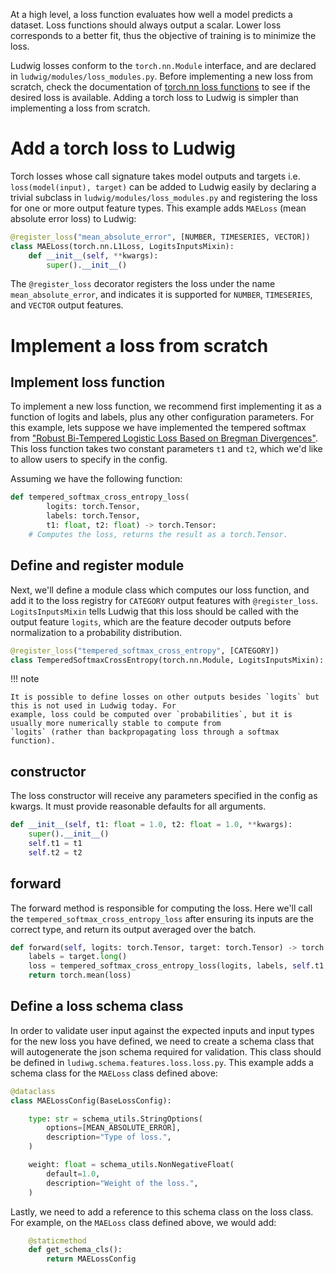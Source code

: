 At a high level, a loss function evaluates how well a model predicts a dataset. Loss functions should always output a
scalar. Lower loss corresponds to a better fit, thus the objective of training is to minimize the loss.

Ludwig losses conform to the `torch.nn.Module` interface, and are declared in `ludwig/modules/loss_modules.py`. Before
implementing a new loss from scratch, check the documentation of [torch.nn loss functions](https://pytorch.org/docs/stable/nn.html#loss-functions)
to see if the desired loss is available. Adding a torch loss to Ludwig is simpler than implementing a loss from scratch.

# Add a torch loss to Ludwig

Torch losses whose call signature takes model outputs and targets i.e. `loss(model(input), target)` can be added to
Ludwig easily by declaring a trivial subclass in `ludwig/modules/loss_modules.py` and registering the loss for one or
more output feature types. This example adds `MAELoss` (mean absolute error loss) to Ludwig:

```python
@register_loss("mean_absolute_error", [NUMBER, TIMESERIES, VECTOR])
class MAELoss(torch.nn.L1Loss, LogitsInputsMixin):
    def __init__(self, **kwargs):
        super().__init__()
```

The `@register_loss` decorator registers the loss under the name `mean_absolute_error`, and indicates it is supported
for `NUMBER`, `TIMESERIES`, and `VECTOR` output features.

# Implement a loss from scratch

## Implement loss function

To implement a new loss function, we recommend first implementing it as a function of logits and labels, plus any other
configuration parameters. For this example, lets suppose we have implemented the tempered softmax from
["Robust Bi-Tempered Logistic Loss Based on Bregman Divergences"](https://arxiv.org/abs/1906.03361). This loss function
takes two constant parameters `t1` and `t2`, which we'd like to allow users to specify in the config.

Assuming we have the following function:

```python
def tempered_softmax_cross_entropy_loss(
        logits: torch.Tensor,
        labels: torch.Tensor,
        t1: float, t2: float) -> torch.Tensor:
    # Computes the loss, returns the result as a torch.Tensor.
```

## Define and register module

Next, we'll define a module class which computes our loss function, and add it to the loss registry for `CATEGORY`
output features with `@register_loss`. `LogitsInputsMixin` tells Ludwig that this loss should be called with the output
feature `logits`, which are the feature decoder outputs before normalization to a probability distribution.

```python
@register_loss("tempered_softmax_cross_entropy", [CATEGORY])
class TemperedSoftmaxCrossEntropy(torch.nn.Module, LogitsInputsMixin):
```

!!! note

    It is possible to define losses on other outputs besides `logits` but this is not used in Ludwig today. For
    example, loss could be computed over `probabilities`, but it is usually more numerically stable to compute from
    `logits` (rather than backpropagating loss through a softmax function).

## constructor

The loss constructor will receive any parameters specified in the config as kwargs. It must provide reasonable defaults
for all arguments.

```python
def __init__(self, t1: float = 1.0, t2: float = 1.0, **kwargs):
    super().__init__()
    self.t1 = t1
    self.t2 = t2
```

## forward

The forward method is responsible for computing the loss. Here we'll call the `tempered_softmax_cross_entropy_loss`
after ensuring its inputs are the correct type, and return its output averaged over the batch.

```python
def forward(self, logits: torch.Tensor, target: torch.Tensor) -> torch.Tensor:
    labels = target.long()
    loss = tempered_softmax_cross_entropy_loss(logits, labels, self.t1, self.t2)
    return torch.mean(loss)
```

## Define a loss schema class

In order to validate user input against the expected inputs and input types for the new loss you have defined, we need
to create a schema class that will autogenerate the json schema required for validation. This class should be defined
in `ludiwg.schema.features.loss.loss.py`. This example adds a schema class for the `MAELoss` class defined above:

```python
@dataclass
class MAELossConfig(BaseLossConfig):

    type: str = schema_utils.StringOptions(
        options=[MEAN_ABSOLUTE_ERROR],
        description="Type of loss.",
    )

    weight: float = schema_utils.NonNegativeFloat(
        default=1.0,
        description="Weight of the loss.",
    )
```

Lastly, we need to add a reference to this schema class on the loss class. For example, on the `MAELoss` class defined
above, we would add:

```python
    @staticmethod
    def get_schema_cls():
        return MAELossConfig
```
